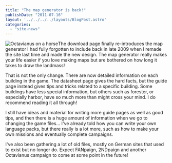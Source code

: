 ```yaml
---
title: "The map generator is back!"
publishDate: "2011-07-16"
layout: '../../../../layouts/BlogPost.astro'
categories: 
  - "site-news"
---
```


![](images/oktavianus_on_horse.png "Octavianus on a horse")The download page finally re-introduces the map generator I had fully forgotten to include back in late 2009 when I remade the site last time and made the new design. The map generator really makes your life easier if you love making maps but are bothered on how long it takes to draw the landmass!

That is not the only change. There are now detailed information on each building in the game. The datasheet page gives the hard facts, but the guide page instead gives tips and tricks related to a specific building. Some buildings have less special information, but others such as forester, or especially harbor, have so much more than might cross your mind. I do recommend reading it all through!

I still have ideas and material for writing more guide pages as well as good tips, and then there is a huge amount of information when we go to changing the game files... I've already told how you can write your own language packs, but there really is a lot more, such as how to make your own missions and eventually complete campaigns.

I've also been gathering a lot of old files, mostly on German sites that used to exist but no longer do. Expect FANpaign, 2NDpaign and another Octavianus campaign to come at some point in the future!
